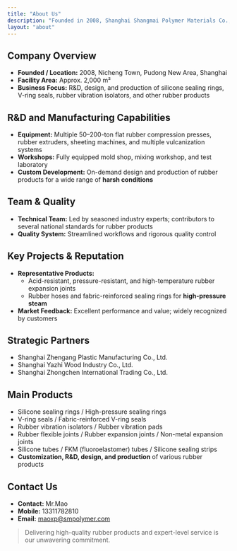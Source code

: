 ```yaml
---
title: "About Us"
description: "Founded in 2008, Shanghai Shangmai Polymer Materials Co., Ltd. specializes in the R&D, design, and manufacturing of rubber products, delivering customized solutions for demanding operating conditions."
layout: "about"
---
```


## Company Overview

- **Founded / Location:** 2008, Nicheng Town, Pudong New Area, Shanghai  
- **Facility Area:** Approx. 2,000 m²  
- **Business Focus:** R&D, design, and production of silicone sealing rings, V-ring seals, rubber vibration isolators, and other rubber products

## R&D and Manufacturing Capabilities

- **Equipment:** Multiple 50–200-ton flat rubber compression presses, rubber extruders, sheeting machines, and multiple vulcanization systems  
- **Workshops:** Fully equipped mold shop, mixing workshop, and test laboratory  
- **Custom Development:** On-demand design and production of rubber products for a wide range of **harsh conditions**

## Team & Quality

- **Technical Team:** Led by seasoned industry experts; contributors to several national standards for rubber products  
- **Quality System:** Streamlined workflows and rigorous quality control

## Key Projects & Reputation

- **Representative Products:**  
  - Acid-resistant, pressure-resistant, and high-temperature rubber expansion joints  
  - Rubber hoses and fabric-reinforced sealing rings for **high-pressure steam**  
- **Market Feedback:** Excellent performance and value; widely recognized by customers

## Strategic Partners

- Shanghai Zhengang Plastic Manufacturing Co., Ltd.  
- Shanghai Yazhi Wood Industry Co., Ltd.  
- Shanghai Zhongchen International Trading Co., Ltd.

## Main Products

- Silicone sealing rings / High-pressure sealing rings  
- V-ring seals / Fabric-reinforced V-ring seals  
- Rubber vibration isolators / Rubber vibration pads  
- Rubber flexible joints / Rubber expansion joints / Non-metal expansion joints  
- Silicone tubes / FKM (fluoroelastomer) tubes / Silicone sealing strips  
- **Customization, R&D, design, and production** of various rubber products

## Contact Us

- **Contact:** Mr.Mao  
- **Mobile:** 13311782810  
- **Email:** <maoxp@smpolymer.com>

> Delivering high-quality rubber products and expert-level service is our unwavering commitment.
